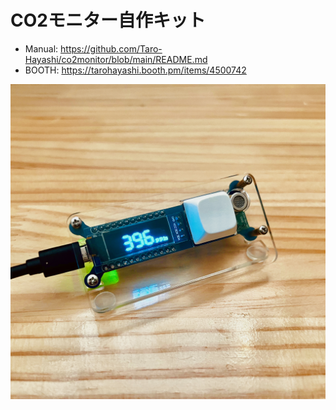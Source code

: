 
# CO2モニター自作キット
- Manual: https://github.com/Taro-Hayashi/co2monitor/blob/main/README.md
- BOOTH: https://tarohayashi.booth.pm/items/4500742
  
![](https://github.com/Taro-Hayashi/co2monitor/blob/main/img/co2.png?raw=true)  
